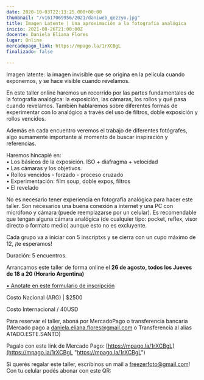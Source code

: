 ```yaml
---
date: 2020-10-03T22:13:25.000+00:00
thumbnail: "/v1617069956/2021/daniweb_qezzyo.jpg"
title: Imagen Latente | Una aproximación a la fotografía analógica
inicio: 2021-08-26T21:00:00Z
docente: Daniela Eliana Flores
lugar: Online
mercadopago_link: https://mpago.la/1rXCBgL
finalizado: false

---
```

Imagen latente: la imagen invisible que se origina en la película cuando exponemos, y se hace visible cuando revelamos.

En este taller online haremos un recorrido por las partes fundamentales de la fotografía analógica: la exposición, las cámaras, los rollos y qué pasa cuando revelamos. También hablaremos sobre diferentes formas de experimentar con lo analógico a través del uso de filtros, doble exposición y rollos vencidos.

Además en cada encuentro veremos el trabajo de diferentes fotógrafes, algo sumamente importante al momento de buscar inspiración y referencias.

Haremos hincapié en:  
• Los básicos de la exposición. ISO + diafragma + velocidad  
• Las cámaras y los objetivos.  
• Rollos vencidos - forzado - proceso cruzado  
• Experimentación: film soup, doble expos, filtros  
• El revelado

No es necesario tener experiencia en fotografía analógica para hacer este taller. Son necesarios una buena conexión a internet y una PC con micrófono y cámara (puede reemplazarse por un celular). Es recomendable que tengan alguna cámara analógica (de cualquier tipo: pocket, reflex, visor directo o formato medio) aunque esto no es excluyente.

Cada grupo va a iniciar con 5 inscriptxs y se cierra con un cupo máximo de 12, ¡te esperamos!

Duración: 5 encuentros.

Arrancamos este taller de forma online el **26 de agosto, todos los Jueves de 18 a 20 (Horario Argentina)**

[• Anotate en este formulario de inscripción](https://docs.google.com/forms/d/1QOhecPFFlYL66yxIrrpoMV48lsx7EiyONG3-6sotIKw/edit)

Costo Nacional (ARG) | $2500 

Costo Internacional / 40USD

Para reservar el taller, aboná por MercadoPago o transferencia bancaria (Mercado pago a daniela.eliana.flores@gmail.com o Transferencia al alias ATADO.ESTE.SANTO)

Pagalo con este link de Mercado Pago: [https://mpago.la/1rXCBgL](https://mpago.la/1rXCBgL "https://mpago.la/1rXCBgL")

Si querés regalar este taller, escribinos un mail a freezerfoto@gmail.com! Con tu celular podés abonar con este QR: